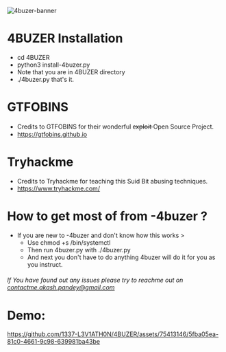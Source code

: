 ![4buzer-banner](https://user-images.githubusercontent.com/75413146/126469557-d43843aa-b842-4f6d-951a-8795fcc708e0.png)

# 4BUZER Installation

- cd 4BUZER 
- python3 install-4buzer.py
- Note that you are in 4BUZER directory
- ./4buzer.py that's it.

# GTFOBINS

- Credits to GTFOBINS for their wonderful e̶x̶p̶l̶o̶i̶t̶  Open Source Project.
- https://gtfobins.github.io

# Tryhackme

- Credits to Tryhackme for teaching this Suid Bit abusing techniques.
- https://www.tryhackme.com/

# How to get most of from -4buzer ?

- If you are new to -4buzer and don't know how this works >
  - Use chmod +s /bin/systemctl
  - Then run 4buzer.py with ./4buzer.py
  - And next you don't have to do anything 4buzer will do it for you as you instruct.
###### If You have found out any issues please try to reachme out on contactme.akash.pandey@gmail.com ######

# Demo:

https://github.com/1337-L3V1ATH0N/4BUZER/assets/75413146/5fba05ea-81c0-4661-9c98-639981ba43be




